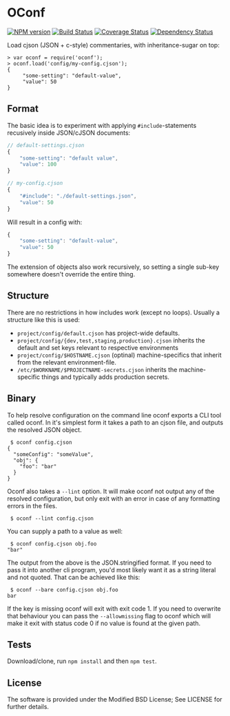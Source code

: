OConf
=====

[![NPM version](https://badge.fury.io/js/oconf.svg)](http://badge.fury.io/js/oconf)
[![Build Status](https://travis-ci.org/One-com/node-oconf.svg)](https://travis-ci.org/One-com/node-oconf)
[![Coverage Status](https://coveralls.io/repos/One-com/node-oconf/badge.svg)](https://coveralls.io/r/One-com/node-oconf)
[![Dependency Status](https://david-dm.org/One-com/node-oconf.png)](https://david-dm.org/One-com/node-oconf)

Load cjson (JSON + c-style) commentaries, with inheritance-sugar on top:

    > var oconf = require('oconf');
    > oconf.load('config/my-config.cjson');
    {
         "some-setting": "default-value",
         "value": 50
    }

Format
------

The basic idea is to experiment with applying `#include`-statements recusively
inside JSON/cJSON documents:

```javascript
// default-settings.cjson
{
	"some-setting": "default value",
	"value": 100
}
```

```javascript
// my-config.cjson
{
	"#include": "./default-settings.json",
	"value": 50
}
```

Will result in a config with:

```javascript
{
	"some-setting": "default-value",
	"value": 50
}
```

The extension of objects also work recursively, so setting a single sub-key
somewhere doesn't override the entire thing.

Structure
---------

There are no restrictions in how includes work (except no loops). Usually a
structure like this is used:

 * `project/config/default.cjson` has project-wide defaults.
 * `project/config/{dev,test,staging,production}.cjson` inherits the default
   and set keys relevant to respective environments
 * `project/config/$HOSTNAME.cjson` (optinal) machine-specifics that inherit
   from the relevant environment-file.
 * `/etc/$WORKNAME/$PROJECTNAME-secrets.cjson` inherits the machine-specific
   things and typically adds production secrets.

Binary
------

To help resolve configuration on the command line oconf exports a CLI
tool called oconf. In it's simplest form it takes a path to an cjson
file, and outputs the resolved JSON object.

```
 $ oconf config.cjson
{
  "someConfig": "someValue",
  "obj": {
    "foo": "bar"
  }
}
```

Oconf also takes a `--lint` option. It will make oconf not output any
of the resolved configuration, but only exit with an error in case of
any formatting errors in the files.

```
 $ oconf --lint config.cjson
```

You can supply a path to a value as well:

```
 $ oconf config.cjson obj.foo
"bar"
```

The output from the above is the JSON.stringified format. If you need
to pass it into another cli program, you'd most likely want it as a
string literal and not quoted. That can be achieved like this:

```
 $ oconf --bare config.cjson obj.foo
bar
```

If the key is missing oconf will exit with exit code 1. If you need to
overwrite that behaviour you can pass the `--allowmissing` flag to
oconf which will make it exit with status code 0 if no value is found
at the given path.

Tests
-----

Download/clone, run `npm install` and then `npm test`.

License
-------

The software is provided under the Modified BSD License; See LICENSE for
further details.
